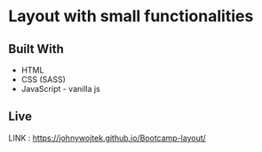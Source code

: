# Layout with small functionalities

## Built With

* HTML
* CSS (SASS)
* JavaScript - vanilla js

## Live

LINK : https://johnywojtek.github.io/Bootcamp-layout/



